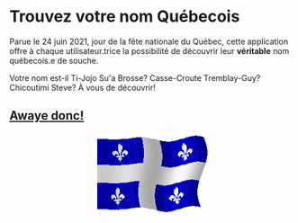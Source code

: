 # Trouvez votre nom Québecois

Parue le 24 juin 2021, jour de la fête nationale du Québec, cette application offre à chaque utilisateur.trice la possibilité de découvrir leur __véritable__ nom québecois.e de souche. 

Votre nom est-il Ti-Jojo Su'a Brosse? Casse-Croute Tremblay-Guy? Chicoutimi Steve? À vous de découvrir!

## [Awaye donc!](https://josephblais.github.io/Nom-Quebecois/)

<div align="center">
  <img src="https://raw.githubusercontent.com/josephblais/Nom-Quebecois/main/src/drapeau-quebec.gif" >
</div>
